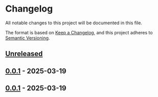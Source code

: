 # Changelog

All notable changes to this project will be documented in this file.

The format is based on [Keep a Changelog](https://keepachangelog.com/en/1.0.0/),
and this project adheres to [Semantic Versioning](https://semver.org/spec/v2.0.0.html).



## [Unreleased]

## [0.0.1] - 2025-03-19

## [0.0.1] - 2025-03-19



[Unreleased]: https://github.com/giantswarm/cert-manager-bundle/compare/v0.0.1...HEAD
[0.0.1]: https://github.com/giantswarm/cert-manager-bundle/compare/v0.0.1...v0.0.1
[0.0.1]: https://github.com/giantswarm/cert-manager-bundle/releases/tag/v0.0.1
